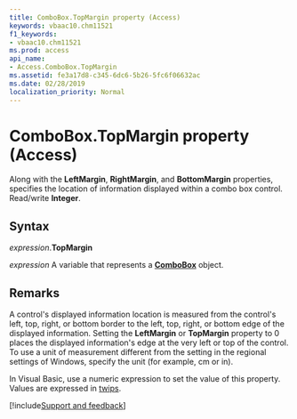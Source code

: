 ```yaml
---
title: ComboBox.TopMargin property (Access)
keywords: vbaac10.chm11521
f1_keywords:
- vbaac10.chm11521
ms.prod: access
api_name:
- Access.ComboBox.TopMargin
ms.assetid: fe3a17d8-c345-6dc6-5b26-5fc6f06632ac
ms.date: 02/28/2019
localization_priority: Normal
---
```



# ComboBox.TopMargin property (Access)

Along with the **LeftMargin**, **RightMargin**, and **BottomMargin** properties, specifies the location of information displayed within a combo box control. Read/write **Integer**.


## Syntax

_expression_.**TopMargin**

_expression_ A variable that represents a **[ComboBox](Access.ComboBox.md)** object.


## Remarks

A control's displayed information location is measured from the control's left, top, right, or bottom border to the left, top, right, or bottom edge of the displayed information. Setting the **LeftMargin** or **TopMargin** property to 0 places the displayed information's edge at the very left or top of the control. To use a unit of measurement different from the setting in the regional settings of Windows, specify the unit (for example, cm or in).

In Visual Basic, use a numeric expression to set the value of this property. Values are expressed in [twips](../language/glossary/vbe-glossary.md#twip).



[!include[Support and feedback](~/includes/feedback-boilerplate.md)]